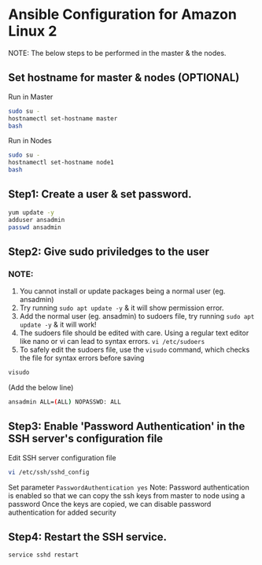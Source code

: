 # Ansible Configuration for Amazon Linux 2
NOTE: The below steps to be performed in the master & the nodes.

## Set hostname for master & nodes (OPTIONAL)
Run in Master
```sh
sudo su -
hostnamectl set-hostname master
bash
```

Run in Nodes
```sh
sudo su -
hostnamectl set-hostname node1
bash
```

## Step1: Create a user & set password.
```sh
yum update -y
adduser ansadmin      
passwd ansadmin
```

## Step2: Give sudo priviledges to the user
### NOTE:
1. You cannot install or update packages being a normal user (eg. ansadmin)
2. Try running `sudo apt update -y` & it will show permission error.
3. Add the normal user (eg. ansadmin) to sudoers file, try running `sudo apt update -y` & it will work!
4. The sudoers file should be edited with care. Using a regular text editor like nano or vi can lead to syntax errors. `vi /etc/sudoers`
5. To safely edit the sudoers file, use the `visudo` command, which checks the file for syntax errors before saving

```sh
visudo
```

(Add the below line)
```sh
ansadmin ALL=(ALL) NOPASSWD: ALL
```

## Step3: Enable 'Password Authentication' in the SSH server's configuration file 
Edit SSH server configuration file
```sh
vi /etc/ssh/sshd_config     
```
Set parameter `PasswordAuthentication yes`
Note: Password authentication is enabled so that we can copy the ssh keys from master to node using a password
      Once the keys are copied, we can disable password authentication for added security

## Step4: Restart the SSH service.
```sh
service sshd restart         
```
